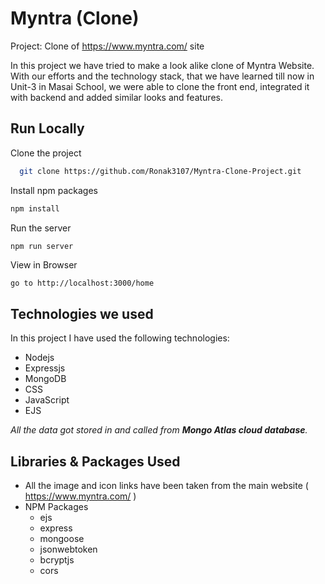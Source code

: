 
# Myntra (Clone)

Project: Clone of https://www.myntra.com/ site

In this project we have tried to make a look alike clone of Myntra Website. With our efforts and the technology stack, that we have learned till now in Unit-3 in Masai School, we were able to clone the front end, integrated it with backend and added similar looks and features.

## Run Locally

Clone the project

```bash
  git clone https://github.com/Ronak3107/Myntra-Clone-Project.git
```

Install npm packages

```bash
npm install
```

Run the server
```bash
npm run server
```

View in Browser
```
go to http://localhost:3000/home
```

## Technologies we used

In this project I have used the following technologies:

- Nodejs
- Expressjs
- MongoDB
- CSS
- JavaScript
- EJS

*All the data got stored in and called from **Mongo Atlas cloud database**.*

## Libraries & Packages Used

- All the image and icon links have been taken from the main website ( https://www.myntra.com/ )
- NPM Packages
    - ejs
    - express
    - mongoose
    - jsonwebtoken
    - bcryptjs
    - cors







  
